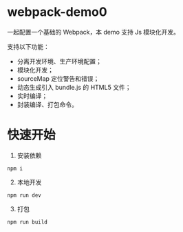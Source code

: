 # webpack-demo0

一起配置一个基础的 Webpack，本 demo 支持 Js 模块化开发。

支持以下功能：

- 分离开发环境、生产环境配置；
- 模块化开发；
- sourceMap 定位警告和错误；
- 动态生成引入 bundle.js 的 HTML5 文件；
- 实时编译；
- 封装编译、打包命令。

# 快速开始

1. 安装依赖

```
npm i
```

2. 本地开发

```
npm run dev
```

3. 打包

```
npm run build
```